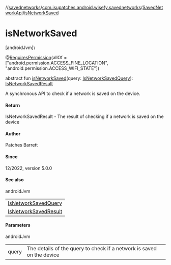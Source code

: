 //[savednetworks](../../../index.md)/[com.isupatches.android.wisefy.savednetworks](../index.md)/[SavedNetworkApi](index.md)/[isNetworkSaved](is-network-saved.md)

# isNetworkSaved

[androidJvm]\

@[RequiresPermission](https://developer.android.com/reference/kotlin/androidx/annotation/RequiresPermission.html)(allOf = [&quot;android.permission.ACCESS_FINE_LOCATION&quot;, &quot;android.permission.ACCESS_WIFI_STATE&quot;])

abstract fun [isNetworkSaved](is-network-saved.md)(query: [IsNetworkSavedQuery](../../com.isupatches.android.wisefy.savednetworks.entities/-is-network-saved-query/index.md)): [IsNetworkSavedResult](../../com.isupatches.android.wisefy.savednetworks.entities/-is-network-saved-result/index.md)

A synchronous API to check if a network is saved on the device.

#### Return

IsNetworkSavedResult - The result of checking if a network is saved on the device

#### Author

Patches Barrett

#### Since

12/2022, version 5.0.0

#### See also

androidJvm

| |
|---|
| [IsNetworkSavedQuery](../../com.isupatches.android.wisefy.savednetworks.entities/-is-network-saved-query/index.md) |
| [IsNetworkSavedResult](../../com.isupatches.android.wisefy.savednetworks.entities/-is-network-saved-result/index.md) |

#### Parameters

androidJvm

| | |
|---|---|
| query | The details of the query to check if a network is saved on the device |
